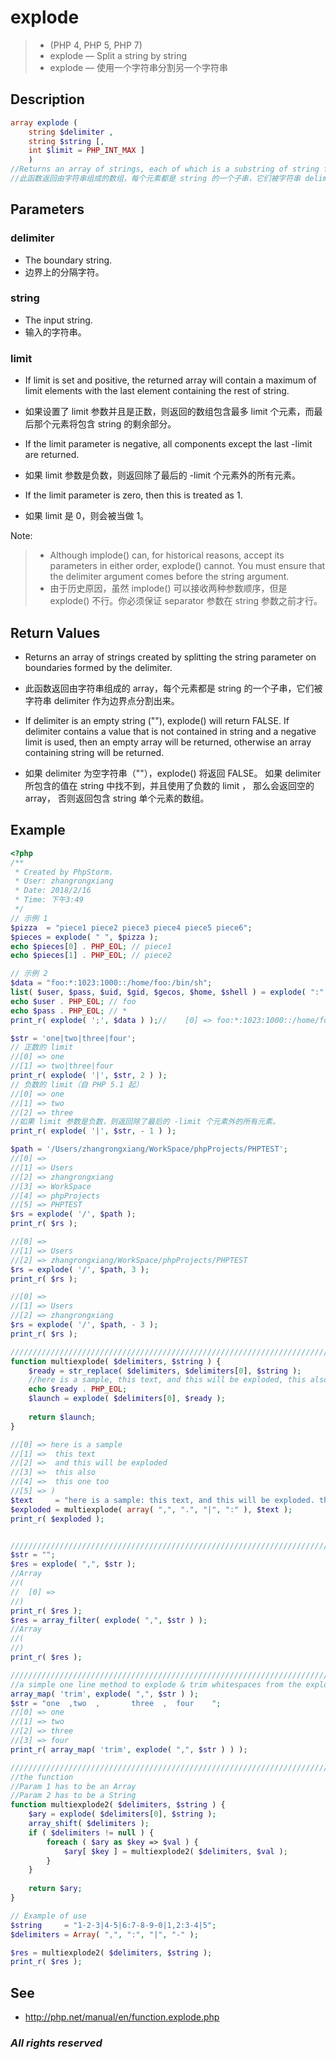 # explode
> - (PHP 4, PHP 5, PHP 7)
> - explode — Split a string by string
> - explode — 使用一个字符串分割另一个字符串

## Description
```php
array explode ( 
    string $delimiter , 
    string $string [, 
    int $limit = PHP_INT_MAX ] 
    )
//Returns an array of strings, each of which is a substring of string formed by splitting it on boundaries formed by the string delimiter.
//此函数返回由字符串组成的数组，每个元素都是 string 的一个子串，它们被字符串 delimiter 作为边界点分割出来。
```

## Parameters
### delimiter
- The boundary string.
- 边界上的分隔字符。

### string
- The input string.
- 输入的字符串。

### limit
- If limit is set and positive, the returned array will contain a maximum of limit elements with the last element containing the rest of string.
- 如果设置了 limit 参数并且是正数，则返回的数组包含最多 limit 个元素，而最后那个元素将包含 string 的剩余部分。

- If the limit parameter is negative, all components except the last -limit are returned.
- 如果 limit 参数是负数，则返回除了最后的 -limit 个元素外的所有元素。

- If the limit parameter is zero, then this is treated as 1.
- 如果 limit 是 0，则会被当做 1。

Note:
> - Although implode() can, for historical reasons, accept its parameters in either order, explode() cannot. You must ensure that the delimiter argument comes before the string argument.
> - 由于历史原因，虽然 implode() 可以接收两种参数顺序，但是 explode() 不行。你必须保证 separator 参数在 string 参数之前才行。


## Return Values
- Returns an array of strings created by splitting the string parameter on boundaries formed by the delimiter.
- 此函数返回由字符串组成的 array，每个元素都是 string 的一个子串，它们被字符串 delimiter 作为边界点分割出来。

- If delimiter is an empty string (""), explode() will return FALSE. If delimiter contains a value that is not contained in string and a negative limit is used, then an empty array will be returned, otherwise an array containing string will be returned.
- 如果 delimiter 为空字符串（""），explode() 将返回 FALSE。 如果 delimiter 所包含的值在 string 中找不到，并且使用了负数的 limit ， 那么会返回空的 array， 否则返回包含 string 单个元素的数组。

## Example
```php
<?php
/**
 * Created by PhpStorm.
 * User: zhangrongxiang
 * Date: 2018/2/16
 * Time: 下午3:49
 */
// 示例 1
$pizza  = "piece1 piece2 piece3 piece4 piece5 piece6";
$pieces = explode( " ", $pizza );
echo $pieces[0] . PHP_EOL; // piece1
echo $pieces[1] . PHP_EOL; // piece2

// 示例 2
$data = "foo:*:1023:1000::/home/foo:/bin/sh";
list( $user, $pass, $uid, $gid, $gecos, $home, $shell ) = explode( ":", $data );
echo $user . PHP_EOL; // foo
echo $pass . PHP_EOL; // *
print_r( explode( ';', $data ) );//    [0] => foo:*:1023:1000::/home/foo:/bin/sh

$str = 'one|two|three|four';
// 正数的 limit
//[0] => one
//[1] => two|three|four
print_r( explode( '|', $str, 2 ) );
// 负数的 limit（自 PHP 5.1 起）
//[0] => one
//[1] => two
//[2] => three
//如果 limit 参数是负数，则返回除了最后的 -limit 个元素外的所有元素。
print_r( explode( '|', $str, - 1 ) );

$path = '/Users/zhangrongxiang/WorkSpace/phpProjects/PHPTEST';
//[0] =>
//[1] => Users
//[2] => zhangrongxiang
//[3] => WorkSpace
//[4] => phpProjects
//[5] => PHPTEST
$rs = explode( '/', $path );
print_r( $rs );

//[0] =>
//[1] => Users
//[2] => zhangrongxiang/WorkSpace/phpProjects/PHPTEST
$rs = explode( '/', $path, 3 );
print_r( $rs );

//[0] =>
//[1] => Users
//[2] => zhangrongxiang
$rs = explode( '/', $path, - 3 );
print_r( $rs );

/////////////////////////////////////////////////////////////////////////////////////
function multiexplode( $delimiters, $string ) {
	$ready = str_replace( $delimiters, $delimiters[0], $string );
	//here is a sample, this text, and this will be exploded, this also , this one too ,)
	echo $ready . PHP_EOL;
	$launch = explode( $delimiters[0], $ready );
	
	return $launch;
}

//[0] => here is a sample
//[1] =>  this text
//[2] =>  and this will be exploded
//[3] =>  this also
//[4] =>  this one too
//[5] => )
$text     = "here is a sample: this text, and this will be exploded. this also | this one too :)";
$exploded = multiexplode( array( ",", ".", "|", ":" ), $text );
print_r( $exploded );


/////////////////////////////////////////////////////////////////////////////////////
$str = "";
$res = explode( ",", $str );
//Array
//(
//	[0] =>
//)
print_r( $res );
$res = array_filter( explode( ",", $str ) );
//Array
//(
//)
print_r( $res );

/////////////////////////////////////////////////////////////////////////////////////
//a simple one line method to explode & trim whitespaces from the exploded elements
array_map( 'trim', explode( ",", $str ) );
$str = "one  ,two  ,       three  ,  four    ";
//[0] => one
//[1] => two
//[2] => three
//[3] => four
print_r( array_map( 'trim', explode( ",", $str ) ) );

/////////////////////////////////////////////////////////////////////////////////////
//the function
//Param 1 has to be an Array
//Param 2 has to be a String
function multiexplode2( $delimiters, $string ) {
	$ary = explode( $delimiters[0], $string );
	array_shift( $delimiters );
	if ( $delimiters != null ) {
		foreach ( $ary as $key => $val ) {
			$ary[ $key ] = multiexplode2( $delimiters, $val );
		}
	}
	
	return $ary;
}

// Example of use
$string     = "1-2-3|4-5|6:7-8-9-0|1,2:3-4|5";
$delimiters = Array( ",", ":", "|", "-" );

$res = multiexplode2( $delimiters, $string );
print_r( $res );

```

## See
- <http://php.net/manual/en/function.explode.php>

### *All rights reserved*